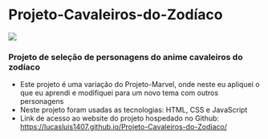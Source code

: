 # Projeto-Cavaleiros-do-Zodíaco
<img src="https://cdn.discordapp.com/attachments/965066624556232737/975572583783227413/Captura_de_tela_de_2022-05-15_22-36-16.png" >

### Projeto de seleção de personagens do anime cavaleiros do zodíaco
- Este projeto é uma variação do Projeto-Marvel, onde neste eu apliquei o que eu aprendi e modifiquei para um novo tema com outros personagens
- Neste projeto foram usadas as tecnologias: HTML, CSS e JavaScript
- Link de acesso ao website do projeto hospedado no Github: https://lucasluis1407.github.io/Projeto-Cavaleiros-do-Zodiaco/
